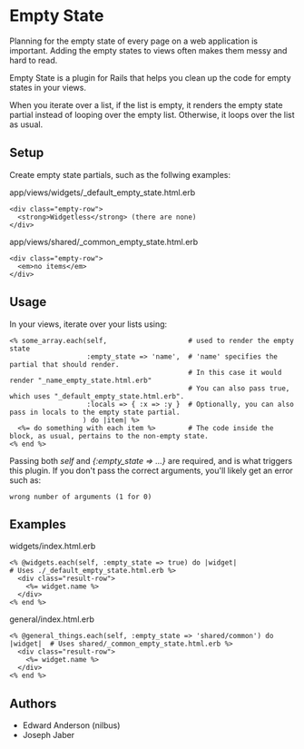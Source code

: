 Empty State
===========

Planning for the empty state of every page on a web application is important.
Adding the empty states to views often makes them messy and hard to read.

Empty State is a plugin for Rails that helps you clean up the code for empty states in your views.

When you iterate over a list, if the list is empty, it renders the empty state partial instead of looping over the empty list.
Otherwise, it loops over the list as usual.

Setup
-----

Create empty state partials, such as the follwing examples:

app/views/widgets/_default_empty_state.html.erb

    <div class="empty-row">
      <strong>Widgetless</strong> (there are none)
    </div>

app/views/shared/_common_empty_state.html.erb

    <div class="empty-row">
      <em>no items</em>
    </div>

Usage
-----

In your views, iterate over your lists using:

    <% some_array.each(self,                    # used to render the empty state
                       :empty_state => 'name',  # 'name' specifies the partial that should render.
                                                # In this case it would render "_name_empty_state.html.erb"
                                                # You can also pass true, which uses "_default_empty_state.html.erb".
                       :locals => { :x => :y }  # Optionally, you can also pass in locals to the empty state partial.
                      ) do |item| %>
      <%= do something with each item %>        # The code inside the block, as usual, pertains to the non-empty state.
    <% end %>

Passing both *self* and *{:empty_state => ...}* are required, and is what triggers this plugin.
If you don't pass the correct arguments, you'll likely get an error such as:

    wrong number of arguments (1 for 0)


Examples
--------

widgets/index.html.erb

    <% @widgets.each(self, :empty_state => true) do |widget|                    # Uses ./_default_empty_state.html.erb %>
      <div class="result-row">
        <%= widget.name %>
      </div>
    <% end %>

general/index.html.erb

    <% @general_things.each(self, :empty_state => 'shared/common') do |widget|  # Uses shared/_common_empty_state.html.erb %>
      <div class="result-row">
        <%= widget.name %>
      </div>
    <% end %>

Authors
-------

* Edward Anderson (nilbus) 
* Joseph Jaber
